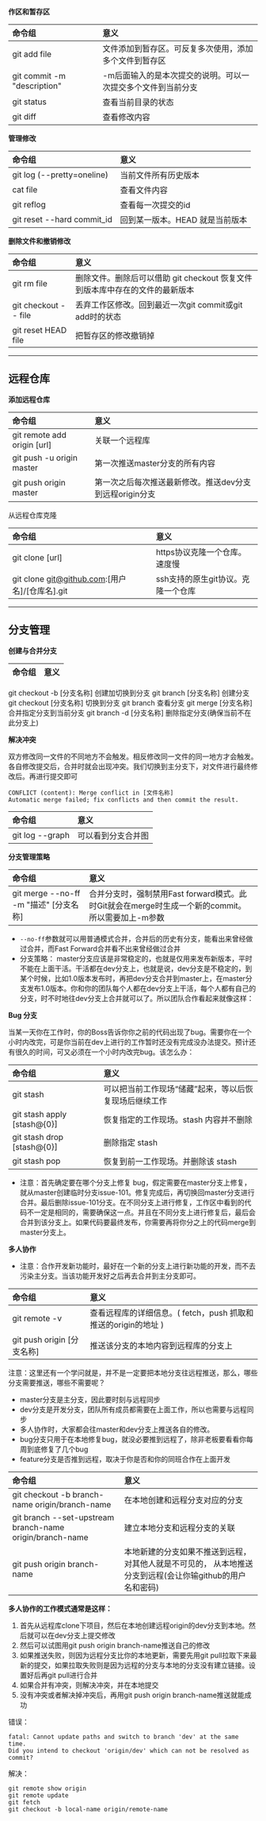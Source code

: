 **作区和暂存区**

|命令组|意义|
| :------------- | :------------- |
|git add file|	文件添加到暂存区。可反复多次使用，添加多个文件到暂存区|
|git commit -m "description"|	-m后面输入的是本次提交的说明。可以一次提交多个文件到当前分支|
|git status|	查看当前目录的状态|
|git diff|	查看修改内容|

**管理修改**

|命令组|意义|
| :------------- | :------------- |
|git log (--pretty=oneline)|	当前文件所有历史版本|
|cat file	|查看文件内容|
|git reflog	|查看每一次提交的id|
|git reset --hard commit_id	|回到某一版本。HEAD 就是当前版本|

**删除文件和撤销修改**

|命令组|意义|
| :------------- | :------------- |
|git rm file|	删除文件。删除后可以借助 git checkout 恢复文件到版本库中存在的文件的最新版本
|git checkout -- file	|丢弃工作区修改。回到最近一次git commit或git add时的状态|
|git reset HEAD file	|把暂存区的修改撤销掉|

---

## 远程仓库

**添加远程仓库**

|命令组|意义|
| :------------- | :------------- |
|git remote add origin [url]	|关联一个远程库|
|git push -u origin master	|第一次推送master分支的所有内容|
|git push origin master	|第一次之后每次推送最新修改。推送dev分支到远程origin分支|

从远程仓库克隆

|命令组|意义|
| :------------- | :------------- |
|git clone [url]	|https协议克隆一个仓库。速度慢|
|git clone git@github.com:[用户名]/[仓库名].git	|ssh支持的原生git协议。克隆一个仓库|

---

## 分支管理

**创建与合并分支**

|命令组|意义|
| :------------- | :------------- |
git checkout -b [分支名称]	创建加切换到分支
git branch [分支名称]	创建分支
git checkout [分支名称]	切换到分支
git branch	查看分支
git merge [分支名称]	合并指定分支到当前分支
git branch -d [分支名称]	删除指定分支(确保当前不在此分支上)

**解决冲突**

双方修改同一文件的不同地方不会触发。相反修改同一文件的同一地方才会触发。各自修改提交后，合并时就会出现冲突。我们切换到主分支下，对文件进行最终修改后。再进行提交即可

```
CONFLICT (content): Merge conflict in [文件名称]
Automatic merge failed; fix conflicts and then commit the result.
```

|命令组|意义|
| :------------- | :------------- |
| git log --graph	| 可以看到分支合并图|

**分支管理策略**

|命令组|意义|
| :------------- | :------------- |
| git merge --no-ff -m "描述" [分支名称]	| 合并分支时，强制禁用Fast forward模式。此时Git就会在merge时生成一个新的commit。所以需要加上-m参数| 

- `--no-ff`参数就可以用普通模式合并，合并后的历史有分支，能看出来曾经做过合并，而Fast Forward合并看不出来曾经做过合并
- 分支策略： master分支应该是非常稳定的，也就是仅用来发布新版本，平时不能在上面干活。干活都在dev分支上，也就是说，dev分支是不稳定的，到某个时候，比如1.0版本发布时，再把dev分支合并到master上，在master分支发布1.0版本。你和你的团队每个人都在dev分支上干活，每个人都有自己的分支，时不时地往dev分支上合并就可以了。所以团队合作看起来就像这样：

**Bug 分支**

当某一天你在工作时，你的Boss告诉你你之前的代码出现了bug。需要你在一个小时内改完，可是你当前在dev上进行的工作暂时还没有完成没办法提交。预计还有很久的时间，可又必须在一个小时内改完bug。该怎么办：

|命令组|意义|
| :------------- | :------------- |
|git stash	|可以把当前工作现场“储藏”起来，等以后恢复现场后继续工作|
|git stash apply [stash@{0}]	|恢复指定的工作现场。stash 内容并不删除|
|git stash drop [stash@{0}]	|删除指定 stash|
|git stash pop	|恢复到前一工作现场。并删除该 stash|

- 注意：首先确定要在哪个分支上修复 bug，假定需要在master分支上修复，就从master创建临时分支issue-101。修复完成后，再切换回master分支进行合并。最后删除issue-101分支。在不同分支上进行修复，工作区中看到的代码不一定是相同的，需要确保这一点。并且在不同分支上进行修复后，最后会合并到该分支上。如果代码要最终发布，你需要再将你分之上的代码merge到master分支上。

**多人协作**

- 注意：合作开发新功能时，最好在一个新的分支上进行新功能的开发，而不去污染主分支。当该功能开发好之后再去合并到主分支即可。

|命令组|意义|
| :------------- | :------------- |
|git remote -v	|查看远程库的详细信息。( fetch，push 抓取和推送的origin的地址 )|
|git push origin [分支名称]	|推送该分支的本地内容到远程库的分支上|

注意：这里还有一个学问就是，并不是一定要把本地分支往远程推送，那么，哪些分支需要推送，哪些不需要呢？

- master分支是主分支，因此要时刻与远程同步
- dev分支是开发分支，团队所有成员都需要在上面工作，所以也需要与远程同步
- 多人协作时，大家都会往master和dev分支上推送各自的修改。
- bug分支只用于在本地修复bug，就没必要推到远程了，除非老板要看看你每周到底修复了几个bug
- feature分支是否推到远程，取决于你是否和你的同班合作在上面开发

|命令组|意义|
| :------------- | :------------- |
|git checkout -b branch-name origin/branch-name	|在本地创建和远程分支对应的分支|
|git branch --set-upstream branch-name origin/branch-name	|建立本地分支和远程分支的关联|
|git push origin branch-name	|本地新建的分支如果不推送到远程，对其他人就是不可见的， 从本地推送分支到远程(会让你输github的用户名和密码)|

**多人协作的工作模式通常是这样：**

1. 首先从远程库clone下项目，然后在本地创建远程origin的dev分支到本地。然后就可以在dev分支上提交修改
2. 然后可以试图用git push origin branch-name推送自己的修改
3. 如果推送失败，则因为远程分支比你的本地更新，需要先用git pull拉取下来最新的提交，如果拉取失败则是因为远程的分支与本地的分支没有建立链接。设置好后再git pull进行合并
4. 如果合并有冲突，则解决冲突，并在本地提交
5. 没有冲突或者解决掉冲突后，再用git push origin branch-name推送就能成功

错误：

```
fatal: Cannot update paths and switch to branch 'dev' at the same time.
Did you intend to checkout 'origin/dev' which can not be resolved as commit?
```

解决：

```
git remote show origin
git remote update
git fetch
git checkout -b local-name origin/remote-name
```

